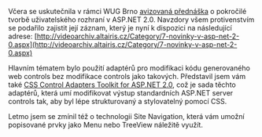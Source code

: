 <!-- dcterms:identifier = aspnetcz#97 -->
<!-- dcterms:title = Záznam včerejší přednášky o pokročilé tvorbě GUI v ASP.NET -->
<!-- dcterms:abstract = Včera se uskutečnila v rámci WUG Brno avizovaná přednáška o pokročilé tvorbě uživatelského rozhraní v ASP.NET 2.0. Navzdory všem protivenstvím se podařilo zajistit její záznam, který je nyní k dispozici. -->
<!-- np9:categoryId = 6 -->
<!-- x4w:category = Akce a události -->
<!-- np9:authorId = 1 -->
<!-- np9:authorEmail = michal.valasek@altairis.cz -->
<!-- dcterms:creator = Michal Altair Valášek -->
<!-- dcterms:created = 2006-06-09T07:59:35.933+02:00 -->
<!-- dcterms:dateAccepted = 2006-06-09T07:59:35.933+02:00 -->

Včera se uskutečnila v rámci WUG Brno [avizovaná přednáška](https://www.aspnet.cz/Articles/94-pozvanka-na-prednasku-pokrocila-tvorba-uzivatelskeho-rozhrani-v-asp-net-2-0-aktualizovano.aspx) o pokročilé tvorbě uživatelského rozhraní v ASP.NET 2.0. Navzdory všem protivenstvím se podařilo zajistit její záznam, který je nyní k dispozici na následující adrese: [http://videoarchiv.altairis.cz/Category/7-novinky-v-asp-net-2-0.aspx](http://videoarchiv.altairis.cz/Category/7-novinky-v-asp-net-2-0.aspx) 

Hlavním tématem bylo použití adaptérů pro modifikaci kódu generovaného web controls bez modifikace controls jako takových. Představil jsem vám také [CSS Control Adapters Toolkit for ASP.NET 2.0](http://www.asp.net/CSSAdapters/), což je sada těchto adaptérů, která umí modifikovat výstup standardních ASP.NET server controls tak, aby byl lépe strukturovaný a stylovatelný pomocí CSS.

Letmo jsem se zmínil též o technologii Site Navigation, která vám umožní popisované prvky jako Menu nebo TreeView náležitě využít.